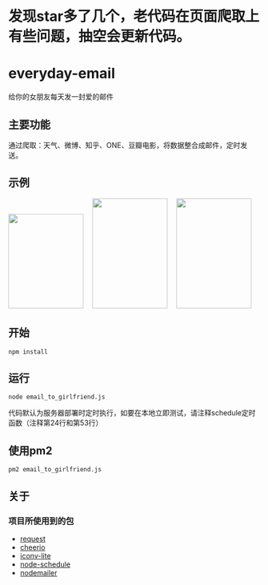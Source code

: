 # 发现star多了几个，老代码在页面爬取上有些问题，抽空会更新代码。

# everyday-email
给你的女朋友每天发一封爱的邮件
## 主要功能
通过爬取：天气、微博、知乎、ONE、豆瓣电影，将数据整合成邮件，定时发送。
## 示例

<div>
<img src="https://github.com/xuguanqun/everyday-email/blob/master/iamges/1.jpg" width="150px" height="189.2px" />&emsp;
<img src="https://github.com/xuguanqun/everyday-email/blob/master/iamges/2.jpg" width="150px" height="220px" />&emsp;
<img src="https://github.com/xuguanqun/everyday-email/blob/master/iamges/3.jpg" width="150px" height="220px" />
</div>
 
## 开始
```
npm install
```
## 运行
```
node email_to_girlfriend.js
```
代码默认为服务器部署时定时执行，如要在本地立即测试，请注释schedule定时函数（注释第24行和第53行）
## 使用pm2
```
pm2 email_to_girlfriend.js
```
## 关于
### 项目所使用到的包
* [request](https://github.com/request/request "request")
* [cheerio](https://github.com/cheeriojs/cheerio "cheerio")
* [iconv-lite](https://github.com/ashtuchkin/iconv-lite "iconv-lite")
* [node-schedule](https://github.com/node-schedule/node-schedule "node-schedule")
* [nodemailer](https://github.com/nodemailer/nodemailer "nodemailer")
